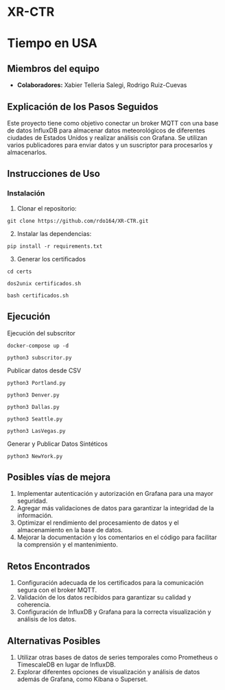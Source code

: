 # XR-CTR
# Tiempo en USA

## Miembros del equipo
- **Colaboradores:** Xabier Telleria Salegi, Rodrigo Ruiz-Cuevas

## Explicación de los Pasos Seguidos
Este proyecto tiene como objetivo conectar un broker MQTT con una base de datos InfluxDB para almacenar datos meteorológicos de diferentes ciudades de Estados Unidos y realizar análisis con Grafana. Se utilizan varios publicadores para enviar datos y un suscriptor para procesarlos y almacenarlos.

## Instrucciones de Uso

### Instalación
1. Clonar el repositorio:

``
git clone https://github.com/rdo164/XR-CTR.git
``

2. Instalar las dependencias:

``
pip install -r requirements.txt
``

3. Generar los certificados
   
``
cd certs
``

``
dos2unix certificados.sh
``

``
bash certificados.sh
``

## Ejecución
Ejecución del subscritor

``
docker-compose up -d
``

``
python3 subscritor.py
``

Publicar datos desde CSV

``
python3 Portland.py
``

``
python3 Denver.py
``

``
python3 Dallas.py
``

``
python3 Seattle.py
``

``
python3 LasVegas.py
``

Generar y Publicar Datos Sintéticos

``
python3 NewYork.py
``

## Posibles vías de mejora
1. Implementar autenticación y autorización en Grafana para una mayor seguridad.
2. Agregar más validaciones de datos para garantizar la integridad de la información.
3. Optimizar el rendimiento del procesamiento de datos y el almacenamiento en la base de datos.
4. Mejorar la documentación y los comentarios en el código para facilitar la comprensión y el mantenimiento.

## Retos Encontrados
1. Configuración adecuada de los certificados para la comunicación segura con el broker MQTT.
2. Validación de los datos recibidos para garantizar su calidad y coherencia.
3. Configuración de InfluxDB y Grafana para la correcta visualización y análisis de los datos.

## Alternativas Posibles

1. Utilizar otras bases de datos de series temporales como Prometheus o TimescaleDB en lugar de InfluxDB.
2. Explorar diferentes opciones de visualización y análisis de datos además de Grafana, como Kibana o Superset.



